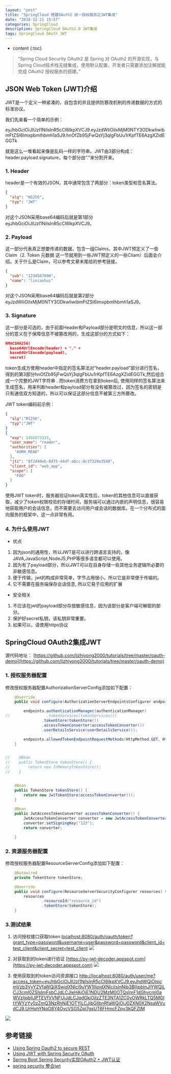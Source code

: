 ```yaml
---
layout: "post"
title: "SpringCloud 搭建OAuth2 统一授权服务之JWT集成"
date: "2018-12-21 15:57"
categories: SpringCloud
description: SpringCloud OAuth2.0 JWT集成
tags: SpringCloud OAuth JWT
---
```


* content
{:toc}

<div class="postImg" style="background-image:url(http://carforeasy.cn/2018-35454f38.png)" ></div>

> “Spring Cloud Security OAuth2 是 Spring 对 OAuth2 的开源实现，与Spring Cloud技术栈无缝集成，使用默认配置，开发者只需要添加注解就能完成 OAuth2 授权服务的搭建。”





## JSON Web Token (JWT)介绍

JWT是一个定义一种紧凑的，自包含的并且提供防篡改机制的传递数据的方式的标准协议。

我们先来看一个简单的示例：

eyJhbGciOiJIUzI1NiIsInR5cCI6IkpXVCJ9.eyJzdWIiOiIxMjM0NTY3ODkwIiwibmFtZSI6Imxpbmlhbmh1aSJ9.hnOfZb95jFwQsYj3qlgFbUu1rKpfTE6AzgXZidEGGTk

就是这么一堆看起来像是乱码一样的字符串。JWT由3部分构成：header.payload.signature，每个部分由“.”来分割开来。

### 1. Header

header是一个有效的JSON，其中通常包含了两部分：token类型和签名算法。

```json
{
  "alg": "HS256",
  "typ": "JWT"
}
```

对这个JSON采用base64编码后就是第1部分eyJhbGciOiJIUzI1NiIsInR5cCI6IkpXVCJ9。

### 2. Payload

这一部分代表真正想要传递的数据，包含一组Claims，其中JWT预定义了一些Claim（2. Token 元数据 这一节就用到一些JWT预定义的一些Cliam）后面会介绍。关于什么是Claim，可以参考文章末尾给的参考链接。

```json
{
  "sub": "1234567890",
  "name": "linianhui"
}
```

对这个JSON采用base64编码后就是第2部分eyJzdWIiOiIxMjM0NTY3ODkwIiwibmFtZSI6Imxpbmlhbmh1aSJ9。

### 3. Signature

这一部分是可选的，由于前面Header和Payload部分是明文的信息，所以这一部分的意义在于保障信息不被篡改用的，生成这部分的方式如下：

```json
HMACSHA256(
  base64UrlEncode(header) + "." +
  base64UrlEncode(payload),
  secret)
```

token生成方使用header中指定的签名算法对“header.payload”部分进行签名，得到的第3部分hnOfZb95jFwQsYj3qlgFbUu1rKpfTE6AzgXZidEGGTk,然后组合成一个完整的JWT字符串 . 而token消费方在拿到token后, 使用同样的签名算法来生成签名，用来判断header和payload部分有没有被篡改过，因为签名的密钥是只有通信双方知道的，所以可以保证这部分信息不被第三方所篡改。

JWT token编码前示例：

```json
{
  "alg":"RS256",
  "typ":"JWT"
}
{
  "exp": 1492873315,
  "user_name": "reader",
  "authorities": [
    "AURH_READ"
  ],
  "jti": "8f2d40eb-0d75-44df-a8cc-8c37320e3548",
  "client_id": "web_app",
  "scope": [
    "FOO"
  ]
}
```

使用JWT token时，服务器验证token真实性后，token的其他信息可以直接获取，减少了token权限校验的存储时间，服务端可以通过内嵌的声明信息，很容易地获取用户的会话信息，而不需要去访问用户或会话的数据库。在一个分布式的面向服务的框架中，这一点非常有用。


### 4. 为什么使用JWT

-   优点

1.  因为json的通用性，所以JWT是可以进行跨语言支持的，像JAVA,JavaScript,NodeJS,PHP等很多语言都可以使用。
2.  因为有了payload部分，所以JWT可以在自身存储一些其他业务逻辑所必要的非敏感信息。
3.  便于传输，jwt的构成非常简单，字节占用很小，所以它是非常便于传输的。
4.  它不需要在服务端保存会话信息, 所以它易于应用的扩展

-   安全相关

1.  不应该在jwt的payload部分存放敏感信息，因为该部分是客户端可解密的部分。
2.  保护好secret私钥，该私钥非常重要。
3.  如果可以，请使用https协议

## SpringCloud OAuth2集成JWT
源代码地址：
[https://github.com/lizhiyong2000/tutorials/tree/master/oauth-demo](https://github.com/lizhiyong2000/tutorials/tree/master/oauth-demo)
### 1. 授权服务器配置

修改授权服务器配置AuthorizationServerConfig添加如下配置：

```java
    @Override
    public void configure(AuthorizationServerEndpointsConfigurer endpoints) throws Exception {

        endpoints.authenticationManager(authenticationManager)
//                .tokenServices(tokenServices())
                .tokenStore(tokenStore())
                .accessTokenConverter(accessTokenConverter())
                .userDetailsService(userDetailsService());

        endpoints.allowedTokenEndpointRequestMethods(HttpMethod.GET, HttpMethod.POST, HttpMethod.DELETE);
    }


//    @Bean
//    public TokenStore tokenStore() {
//        return new InMemoryTokenStore();
//    }


    @Bean
    public TokenStore tokenStore() {
        return new JwtTokenStore(accessTokenConverter());
    }

    @Bean
    public JwtAccessTokenConverter accessTokenConverter() {
        JwtAccessTokenConverter converter = new JwtAccessTokenConverter();
        converter.setSigningKey("123");
        return converter;

    }
```

### 2. 资源服务器配置
修改授权服务器配置ResourceServerConfig添加如下配置：

```java
    @Autowired
    private TokenStore tokenStore;

    @Override
    public void configure(ResourceServerSecurityConfigurer resources) throws Exception {
        resources
                .resourceId("resource_id")
                .tokenStore(tokenStore);
    }
```

### 3.测试结果
1) 访问授权接口获取token
[localhost:8080/auth/oauth/token?grant_type=password&username=user&password=password&client_id=test_client&client_secret=test_client](localhost:8080/auth/oauth/token?grant_type=password&username=user&password=password&client_id=test_client&client_secret=test_client)
![](http://carforeasy.cn/2018-b3590329.png)

2) 对获取到的token进行验证
[https://py-jwt-decoder.appspot.com](https://py-jwt-decoder.appspot.com)
![](http://carforeasy.cn/2018-9342810b.png)
3) 使用获取到的token访问资源接口
[http://localhost:8080/auth/user/me?access_token=eyJhbGciOiJIUzI1NiIsInR5cCI6IkpXVCJ9.eyJhdWQiOlsicmVzb3VyY2VfaWQiXSwidXNlcl9uYW1lIjoidXNlciIsInNjb3BlIjpbInJlYWQiLCJ3cml0ZSIsImFsbCJdLCJleHAiOjE1NDU2MzM0OTQsImF1dGhvcml0aWVzIjpbIlJPTEVfVVNFUiJdLCJqdGkiOiIzZTE3NTA1ZC0yOWRkLTQ5MGItYWYzYy0zZmQ3NzRhNjE1OTYiLCJjbGllbnRfaWQiOiJ0ZXN0X2NsaWVudCJ9.UrHohYNqO8Y4OvcVSG5Zpi7gsUT6FHmcFZpy3kQFZtM](http://localhost:8080/auth/user/me?access_token=eyJhbGciOiJIUzI1NiIsInR5cCI6IkpXVCJ9.eyJhdWQiOlsicmVzb3VyY2VfaWQiXSwidXNlcl9uYW1lIjoidXNlciIsInNjb3BlIjpbInJlYWQiLCJ3cml0ZSIsImFsbCJdLCJleHAiOjE1NDU2MzM0OTQsImF1dGhvcml0aWVzIjpbIlJPTEVfVVNFUiJdLCJqdGkiOiIzZTE3NTA1ZC0yOWRkLTQ5MGItYWYzYy0zZmQ3NzRhNjE1OTYiLCJjbGllbnRfaWQiOiJ0ZXN0X2NsaWVudCJ9.UrHohYNqO8Y4OvcVSG5Zpi7gsUT6FHmcFZpy3kQFZtM)

![](http://carforeasy.cn/2018-85f87696.png)


## 参考链接
*  [Using Spring Oauth2 to secure REST](http://www.tinmegali.com/en/2017/06/25/oauth2-using-spring/)
*  [Using JWT with Spring Security OAuth](https://www.baeldung.com/spring-security-oauth-jwt)
*  [Spring Boot,Spring Security实现OAuth2 + JWT认证](https://www.jianshu.com/p/2c231c96a29b)
*  [spring security 整合jwt](https://liguanhua.com/article/001513500678404192dc0ebd730470e945b018bf485780d000)
